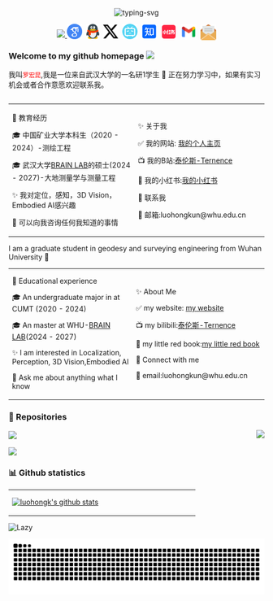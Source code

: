 <!--
 * @Author: Hongkun Luo
 * @Date: 2024-04-04 11:43:18
 * @LastEditors: Hongkun Luo
 * @Description: 
 * 
 * Hongkun Luo
-->
<p align="center">
   <img src="https://readme-typing-svg.herokuapp.com?font=Zhi+Mang+Xing&size=28&pause=1000&color=232488&background=37418000&center=%E7%9C%9F%E7%9A%84&vCenter=%E7%9C%9F%E7%9A%84&multiline=true&repeat=%E7%9C%9F%E7%9A%84&random=%E7%9C%9F%E7%9A%84&width=435&lines=%E5%85%89%E8%80%8C%E4%B8%8D%E8%80%80%EF%BC%8C%E9%9D%99%E6%B0%B4%E6%B5%81%E6%B7%B1+-%E3%80%8A%E9%81%93%E5%BE%B7%E7%BB%8F%E3%80%8B" alt="typing-svg">
</p>

<p align="center">
<a title="Hits" target="_blank" href="https://github.com/luohongk/luohongk"><img src="https://hits.b3log.org/luohongk/luohongk.svg" >
</a>
<a href="https://scholar.google.com/citations?user=YGJnL3AAAAAJ&hl=zh-CN" target="_blank"><img src="./images/google_scholar.png" height="30px" style="margin-bottom:-3px"></a>&nbsp;
<a href="./images/qq_num.png" target="_blank"><img src="./images/QQ.png" height="30px" style="margin-bottom:-3px"></a>&nbsp;
<a href="https://x.com/LuoHongKun2002" target="_blank"><img src="./images/X_icon.png" height="30px" style="margin-bottom:-3px"></a>&nbsp;
<a href="https://space.bilibili.com/688837845?spm_id_from=333.1007.0.0" target="_blank"><img src="./images/bilibili.png" height="30px" style="margin-bottom:-3px"></a>&nbsp;
<a href="https://www.zhihu.com/people/xiu-xue-chu-neng-ing" target="_blank"><img src="./images/zhihu.png" height="30px" style="margin-bottom:-3px"></a>&nbsp; 
<a href="https://www.xiaohongshu.com/user/profile/65955d5e00000000220065a9" target="_blank"><img src="./images/xiaohongshu.png" height="31px" style="margin-bottom:-4px"></a>&nbsp;
<a href="mailto:luohongkun0715@gmail.com" target="_blank"><img src="./images/gmail.png" height="31px" style="margin-bottom:-4px"></a>&nbsp;
<a href="mailto:luohongkun@whu.edu.cn" target="_blank"><img src="./images/email.png" height="31px" style="margin-bottom:-5px"></a>

<!-- github粉丝数设置 -->
<!-- <a title="github" target="_blank" href="https://github.com/luohongk/"><img src="https://img.shields.io/badge/dynamic/json?label=GitHub&suffix=%20followers&query=%24.data.totalSubs&url=https%3A%2F%2Fapi.spencerwoo.com%2Fsubstats%2F%3Fsource%3Dgithub%26queryKey%3Dluohongk&labelColor=282c34&color=353940&logo=github&longCache=true" ></a> -->
</p>

<table>

###  Welcome to my github homepage <a href="https://www.gautamkrishnar.com/"><img src="https://media.giphy.com/media/hvRJCLFzcasrR4ia7z/giphy.gif" width="5%"></a>

我叫<span style="color: red;">``罗宏昆``</span>,我是一位来自武汉大学的一名研1学生 :rofl:
正在努力学习中，如果有实习机会或者合作意愿欢迎联系我。
<table>
<td align="left" width=1000px>
<p>🌟 教育经历</p>
<p>🎓 中国矿业大学本科生（2020 - 2024）-测绘工程</p>
<p>🎓 武汉大学<a href="https://www.zhiyuteam.com/">BRAIN LAB</a>的硕士(2024 - 2027)-大地测量学与测量工程</p>
<p>✨ 我对定位，感知，3D Vision，Embodied AI感兴趣</p>
<p>💬 可以向我咨询任何我知道的事情</p>
</td>
<td align="left" width=500px>
<p>✨ 关于我</p>
<p>✅ 我的网站: <a href="https://luohongkun.com/">我的个人主页</a></p>
<p>📺 我的B站:<a href="https://space.bilibili.com/688837845?spm_id_from=333.1007.0.0">泰伦斯-Ternence</a></p>
<p>📙 我的小红书:<a href="https://luohongkun.com/luohongkBlog/">我的小红书</a></p>
<p>🔗 联系我</p>
<p>📧 邮箱:luohongkun@whu.edu.cn</p>
</td>
</table>

I am a graduate student in geodesy and surveying engineering from Wuhan University :rofl:
<table>
<td align="left" width=1000px>
<p>🌟 Educational experience</p>
<p>🎓 An undergraduate major in  at CUMT (2020 - 2024)</p>
<p>🎓 An master at WHU-<a href="https://www.zhiyuteam.com/">BRAIN LAB</a>(2024 - 2027)</p>
<p>✨ I am interested in Localization, Perception, 3D Vision,Embodied AI</p>
<p>💬 Ask me about anything what I know</p>
</td>
<td align="left" width=500px>
<p>✨ About Me</p>
<p>✅ my website: <a href="https://luohongkun.com/">my website</a></p>
<p>📺 my bilibili:<a href="https://space.bilibili.com/688837845?spm_id_from=333.1007.0.0">泰伦斯-Ternence</a></p>
<p>📙 my little red book:<a href="https://luohongkun.com/luohongkBlog/">my little red book</a></p>
<p>🔗 Connect with me</p>
<p>📧 email:luohongkun@whu.edu.cn</p>
</td>
</table>

### 📁 Repositories

  <a href="https://github.com/luohongk/SuperVINS"><img align="center" src="https://github-readme-stats.vercel.app/api/pin/?username=luohongk&repo=SuperVINS&theme=flag-india" /></a>   <a href="https://github.com/luohongk/VINS-FusionCommentByLuo"><img align="right" src="https://github-readme-stats.vercel.app/api/pin/?username=luohongk&repo=VINS-FusionCommentByLuo&theme=flag-india" /></a>

 <a href="https://github.com/luohongk/CeHuiProgramDesign"><img align="center" src="https://github-readme-stats.vercel.app/api/pin/?username=luohongk&repo=CeHuiProgramDesign&theme=flag-india" /></a>


### 📊 Github statistics
<table>
<tr>
<td align="center" width="50%">

[![luohongk's github stats](https://github-readme-stats.vercel.app/api?username=luohongk&count_private=true&show_icons=true&theme=catppuccin_latte)](https://github.com/luohongk)

</td>
<td align="center"  width="50%">
<!-- style="margin: auto 1px  height: 100px" -->
  <img align="center" style="margin: auto 1px  height: 100px"  src="https://github-readme-stats.vercel.app/api/top-langs/?username=luohongk&layout=compact&bg_color=EFF1F5" alt="">
</td>
<!-- <td align="center" width="30%"   
<img width="300" style="margin: auto 1px" align="right" src="https://github-profile-trophy.vercel.app/?username=luohongk&theme=flat&title=MultiLanguage,Joined2020,Commits,Experience&row=2&column=2&bg_color=EFF1F5" alt="">
</td> -->
</table>
<img src="https://github-readme-activity-graph.vercel.app/graph?username=luohongk&theme=minimal&custom_title=Activity&radius=30&height=250" alt="Lazy">



![Snake animation](https://raw.githubusercontent.com/luohongk/luohongk/output/github-contribution-grid-snake.svg)
</table>
